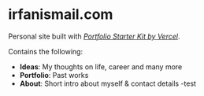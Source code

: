 # irfanismail.com

Personal site built with [_Portfolio Starter Kit by Vercel_](https://github.com/vercel/nextjs-portfolio-starter).

Contains the following:

- **Ideas**: My thoughts on life, career and many more
- **Portfolio**: Past works
- **About**: Short intro about myself & contact details
-test
